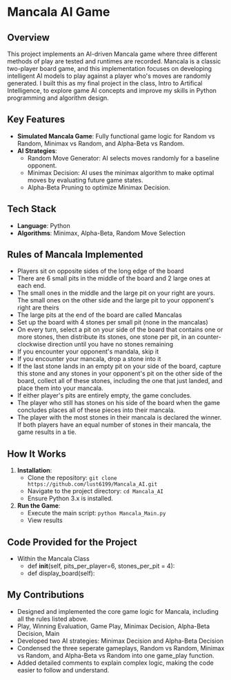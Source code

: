 # Mancala AI Game

## Overview
This project implements an AI-driven Mancala game where three different methods of play are tested and runtimes are recorded. Mancala is a classic two-player board game, and this implementation focuses on developing intelligent AI models to play against a player who's moves are randomly generated. I built this as my final project in the class, Intro to Artifical Intelligence, to explore game AI concepts and improve my skills in Python programming and algorithm design.

## Key Features
- **Simulated Mancala Game**: Fully functional game logic for Random vs Random, Minimax vs Random, and Alpha-Beta vs Random.
- **AI Strategies**:
  - Random Move Generator: AI selects moves randomly for a baseline opponent.
  - Minimax Decision: AI uses the minimax algorithm to make optimal moves by evaluating future game states.
  - Alpha-Beta Pruning to optimize Minimax Decision.

## Tech Stack
- **Language**: Python
- **Algorithms**: Minimax, Alpha-Beta, Random Move Selection

## Rules of Mancala Implemented
- Players sit on opposite sides of the long edge of the board
- There are 6 small pits in the middle of the board and 2 large ones at each end.
- The small ones in the middle and the large pit on your right are yours. The small
ones on the other side and the large pit to your opponent's right are theirs
- The large pits at the end of the board are called Mancalas
- Set up the board with 4 stones per small pit (none in the mancalas)
- On every turn, select a pit on your side of the board that contains one or more
stones, then distribute its stones, one stone per pit, in an counter-clockwise
direction until you have no stones remaining
- If you encounter your opponent's mandala, skip it
- If you encounter your mancala, drop a stone into it
- If the last stone lands in an empty pit on your side of the board, capture this
stone and any stones in your opponent's pit on the other side of the board,
collect all of these stones, including the one that just landed, and place them
into your mancala.
- If either player's pits are entirely empty, the game concludes.
- The player who still has stones on his side of the board when the game
concludes places all of these pieces into their mancala.
- The player with the most stones in their mancala is declared the winner. If both
players have an equal number of stones in their mancala, the game results in a
tie.

## How It Works
1. **Installation**:
   - Clone the repository: `git clone https://github.com/lust6199/Mancala_AI.git`
   - Navigate to the project directory: `cd Mancala_AI`
   - Ensure Python 3.x is installed.
2. **Run the Game**:
   - Execute the main script: `python Mancala_Main.py`
   - View results

## Code Provided for the Project
- Within the Mancala Class
  - def __init__(self, pits_per_player=6, stones_per_pit = 4):
  - def display_board(self):

## My Contributions
- Designed and implemented the core game logic for Mancala, including all the rules listed above.
- Play, Winning Evaluation, Game Play, Minimax Decision, Alpha-Beta Decision, Main
- Developed two AI strategies: Minimax Decision and Alpha-Beta Decision
- Condensed the three seperate gameplays, Random vs Random, Minimax vs Random, and Alpha-Beta vs Random into one game_play function.
- Added detailed comments to explain complex logic, making the code easier to follow and understand.

